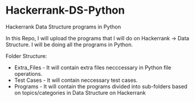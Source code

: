 # Hackerrank-DS-Python

Hackerrank Data Structure programs in Python

In this Repo, I will upload the programs that I will do on Hackerrank -> Data Structure.
I will be doing all the programs in Python.

Folder Structure:

- Extra_Files - It will contain extra files necccessary in Python file operations.
- Test Cases - It will contain neccessary test cases.
- Programs - It will contain the programs divided into sub-folders based on topics/categories in Data Structure on Hackerrank
